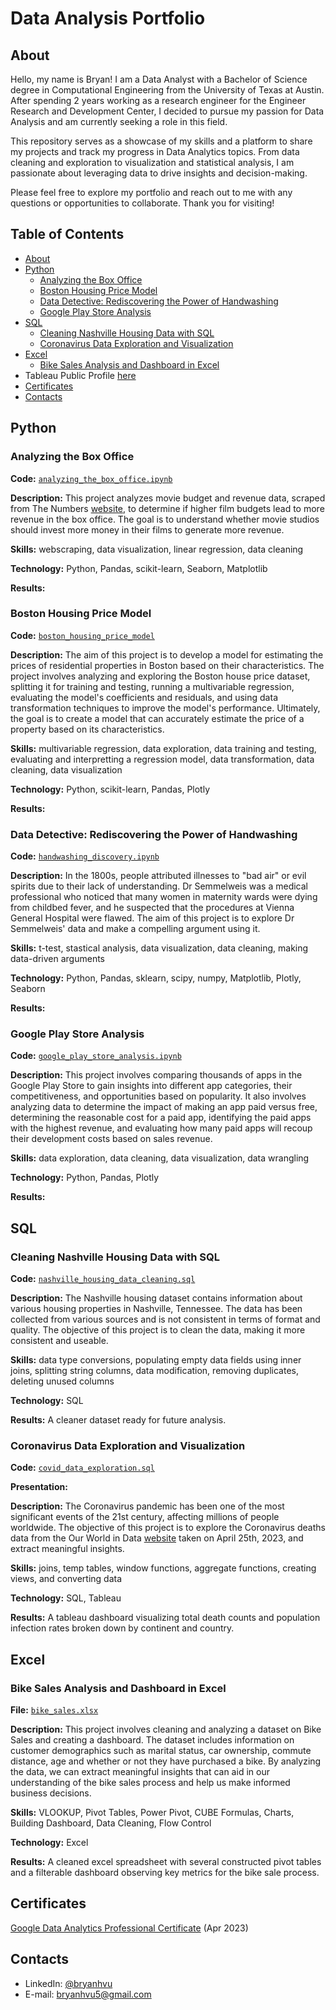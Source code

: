 # Data Analysis Portfolio

## About

Hello, my name is Bryan! I am a Data Analyst with a Bachelor of Science degree in Computational Engineering from the University of Texas at Austin. After spending 2 years working as a research engineer for the Engineer Research and Development Center, I decided to pursue my passion for Data Analysis and am currently seeking a role in this field.

This repository serves as a showcase of my skills and a platform to share my projects and track my progress in Data Analytics topics. From data cleaning and exploration to visualization and statistical analysis, I am passionate about leveraging data to drive insights and decision-making.

Please feel free to explore my portfolio and reach out to me with any questions or opportunities to collaborate. Thank you for visiting!

## Table of Contents
* [About](#About)
* [Python](#Python)
     * [Analyzing the Box Office](#analyzing-the-box-office)
     * [Boston Housing Price Model](#boston-housing-price-model)
     * [Data Detective: Rediscovering the Power of Handwashing](#data-detective-rediscovering-the-power-of-handwashing)
     * [Google Play Store Analysis](#google-play-store-analysis)
* [SQL](#SQL)   
     * [Cleaning Nashville Housing Data with SQL](#cleaning-nashville-housing-data-with-sql) 
     * [Coronavirus Data Exploration and Visualization](#Coronavirus-Data-Exploration-and-Visualization)
* [Excel](#Excel)
     * [Bike Sales Analysis and Dashboard in Excel](#Bike-Sales-Analysis-and-Dashboard-in-Excel) 
* Tableau Public Profile [here](https://public.tableau.com/app/profile/bryan.vu)
* [Certificates](#Certificates)
* [Contacts](#Contacts)

## Python

### Analyzing the Box Office

**Code:** [`analyzing_the_box_office.ipynb`](https://github.com/bryanhvu/Data_Analysis_Portfolio/blob/503dbd00bf1ca2220302f5a3af8b711f188687be/Python%20Projects/Analyzing%20the%20Box%20Office/analyzing_the_box_office.ipynb)

**Description:** This project analyzes movie budget and revenue data, scraped from The Numbers [website](https://www.the-numbers.com/), to determine if higher film budgets lead to more revenue in the box office. The goal is to understand whether movie studios should invest more money in their films to generate more revenue.

**Skills:** webscraping, data visualization, linear regression, data cleaning

**Technology:** Python, Pandas, scikit-learn, Seaborn, Matplotlib

**Results:**

### Boston Housing Price Model

**Code:** [`boston_housing_price_model`](https://github.com/bryanhvu/Data_Analysis_Portfolio/blob/503dbd00bf1ca2220302f5a3af8b711f188687be/Python%20Projects/Boston%20Housing%20Price%20Model/Boston_Housing_Price_Model.ipynb)

**Description:** The aim of this project is to develop a model for estimating the prices of residential properties in Boston based on their characteristics. The project involves analyzing and exploring the Boston house price dataset, splitting it for training and testing, running a multivariable regression, evaluating the model's coefficients and residuals, and using data transformation techniques to improve the model's performance. Ultimately, the goal is to create a model that can accurately estimate the price of a property based on its characteristics.

**Skills:** multivariable regression, data exploration, data training and testing, evaluating and interpretting a regression model, data transformation, data cleaning, data visualization

**Technology:** Python, scikit-learn, Pandas, Plotly

**Results:**

### Data Detective: Rediscovering the Power of Handwashing

**Code:** [`handwashing_discovery.ipynb`](https://github.com/bryanhvu/Data_Analysis_Portfolio/blob/503dbd00bf1ca2220302f5a3af8b711f188687be/Python%20Projects/The%20Power%20of%20Handwashing/Handwashing_Discovery.ipynb)

**Description:** In the 1800s, people attributed illnesses to "bad air" or evil spirits due to their lack of understanding. Dr Semmelweis was a medical professional who noticed that many women in maternity wards were dying from childbed fever, and he suspected that the procedures at Vienna General Hospital were flawed. The aim of this project is to explore Dr Semmelweis' data and make a compelling argument using it. 

**Skills:** t-test, stastical analysis, data visualization, data cleaning, making data-driven arguments

**Technology:** Python, Pandas, sklearn, scipy, numpy, Matplotlib, Plotly, Seaborn

**Results:**

### Google Play Store Analysis

**Code:** [`google_play_store_analysis.ipynb`](https://github.com/bryanhvu/Data_Analysis_Portfolio/blob/503dbd00bf1ca2220302f5a3af8b711f188687be/Python%20Projects/Google%20Play%20Store%20Analysis/google_play_store_analysis.ipynb)

**Description:** This project involves comparing thousands of apps in the Google Play Store to gain insights into different app categories, their competitiveness, and opportunities based on popularity. It also involves analyzing data to determine the impact of making an app paid versus free, determining the reasonable cost for a paid app, identifying the paid apps with the highest revenue, and evaluating how many paid apps will recoup their development costs based on sales revenue.

**Skills:** data exploration, data cleaning, data visualization, data wrangling

**Technology:** Python, Pandas, Plotly

**Results:**

## SQL

### Cleaning Nashville Housing Data with SQL
**Code:** [`nashville_housing_data_cleaning.sql`](https://github.com/bryanhvu/Data_Analysis_Portfolio/blob/main/SQL%20Projects/Nashville%20Housing%20Project/nashville_housing_data_cleaning.sql)

**Description:** The Nashville housing dataset contains information about various housing properties in Nashville, Tennessee. The data has been collected from various sources and is not consistent in terms of format and quality. The objective of this project is to clean the data, making it more consistent and useable. 

**Skills:** data type conversions, populating empty data fields using inner joins, splitting string columns, data modification, removing duplicates, deleting unused columns

**Technology:** SQL

**Results:** A cleaner dataset ready for future analysis.

### Coronavirus Data Exploration and Visualization
**Code:** [`covid_data_exploration.sql`](https://github.com/bryanhvu/Data_Analysis_Portfolio/blob/cd6b727c307bcce307b039535961643f20e03e8f/SQL%20Projects/Coronavirus%20Data%202023/covid_data_exploration.sql)

**Presentation:**

**Description:** The Coronavirus pandemic has been one of the most significant events of the 21st century, affecting millions of people worldwide. The objective of this project is to explore the Coronavirus deaths data from the Our World in Data [website](https://ourworldindata.org/covid-deaths) taken on April 25th, 2023, and extract meaningful insights. 


**Skills:** joins, temp tables, window functions, aggregate functions, creating views, and converting data

**Technology:** SQL, Tableau

**Results:** A tableau dashboard visualizing total death counts and population infection rates broken down by continent and country.


## Excel

### Bike Sales Analysis and Dashboard in Excel
**File:** [`bike_sales.xlsx`](https://github.com/bryanhvu/Data_Analysis_Portfolio/blob/82747950b9bc205d8a3074d97989d004b9af4b5d/Excel%20Projects/Bike%20Sales/Bike_Sales.xlsx)

**Description:** This project involves cleaning and analyzing a dataset on Bike Sales and creating a dashboard. The dataset includes information on customer demographics such as marital status, car ownership, commute distance, age and whether or not they have purchased a bike. By analyzing the data, we can extract meaningful insights that can aid in our understanding of the bike sales process and help us make informed business decisions.

**Skills:** VLOOKUP, Pivot Tables, Power Pivot, CUBE Formulas, Charts, Building Dashboard, Data Cleaning, Flow Control

**Technology:** Excel

**Results:** A cleaned excel spreadsheet with several constructed pivot tables and a filterable dashboard observing key metrics for the bike sale process.





## Certificates
[Google Data Analytics Professional Certificate](https://coursera.org/share/05b0e4709e7fa4a2bec481c8273b871d) (Apr 2023)

## Contacts
* LinkedIn: [@bryanhvu](https://www.linkedin.com/in/bryan-vu-71b82113b/)
* E-mail: bryanhvu5@gmail.com
